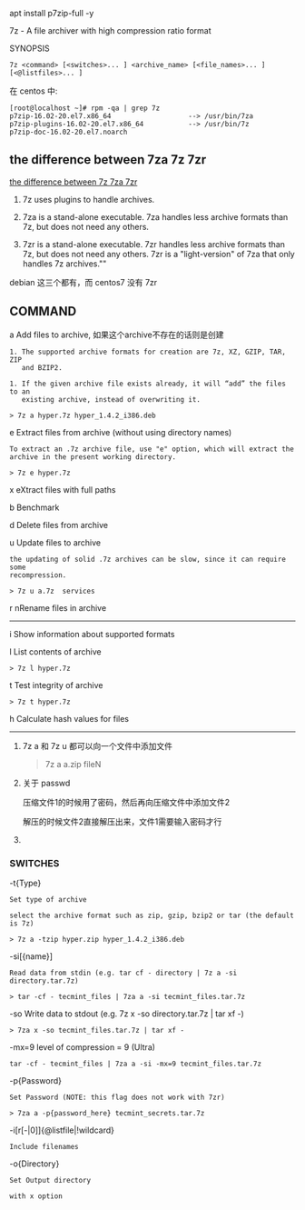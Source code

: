

apt install p7zip-full -y

7z - A file archiver with high compression ratio format

SYNOPSIS

    7z <command> [<switches>... ] <archive_name> [<file_names>... ] [<@listfiles>... ]


在 centos 中:
    
    [root@localhost ~]# rpm -qa | grep 7z
    p7zip-16.02-20.el7.x86_64                   --> /usr/bin/7za
    p7zip-plugins-16.02-20.el7.x86_64           --> /usr/bin/7z
    p7zip-doc-16.02-20.el7.noarch


## the difference between 7za 7z 7zr

[the difference between 7z 7za 7zr](https://wiki.archlinux.org/title/P7zip#Differences_between_7z,_7za_and_7zr_binaries)

1. 7z uses plugins to handle archives.

2. 7za is a stand-alone executable. 7za handles less archive formats than 7z, but
   does not need any others.

3. 7zr is a stand-alone executable. 7zr handles less archive formats than 7z, but
   does not need any others. 
   7zr is a "light-version" of 7za that only handles 7z archives.""


debian 这三个都有，而 centos7 没有 7zr


## COMMAND

a   Add files to archive, 如果这个archive不存在的话则是创建


    1. The supported archive formats for creation are 7z, XZ, GZIP, TAR, ZIP
       and BZIP2. 

    1. If the given archive file exists already, it will “add” the files to an
       existing archive, instead of overwriting it.

    > 7z a hyper.7z hyper_1.4.2_i386.deb


e   Extract files from archive (without using directory names)

    To extract an .7z archive file, use "e" option, which will extract the
    archive in the present working directory.

    > 7z e hyper.7z

x   eXtract files with full paths

b   Benchmark

d   Delete files from archive

u   Update files to archive
    
    the updating of solid .7z archives can be slow, since it can require some
    recompression.

    > 7z u a.7z  services


r   nRename files in archive


--- 

i   Show information about supported formats

l   List contents of archive

    > 7z l hyper.7z

t   Test integrity of archive

    > 7z t hyper.7z

h   Calculate hash values for files


---

1. 7z a 和 7z u 都可以向一个文件中添加文件

    > 7z a a.zip fileN

2. 关于 passwd

    压缩文件1的时候用了密码，然后再向压缩文件中添加文件2
    
    解压的时候文件2直接解压出来，文件1需要输入密码才行

3. 


### SWITCHES

-t{Type}

    Set type of archive

    select the archive format such as zip, gzip, bzip2 or tar (the default is 7z)

    > 7z a -tzip hyper.zip hyper_1.4.2_i386.deb


-si[{name}]

    Read data from stdin (e.g. tar cf - directory | 7z a -si directory.tar.7z)

    > tar -cf - tecmint_files | 7za a -si tecmint_files.tar.7z


-so    Write data to stdout (e.g. 7z x -so directory.tar.7z | tar xf -)

    > 7za x -so tecmint_files.tar.7z | tar xf -


-mx=9  level of compression = 9 (Ultra)

    tar -cf - tecmint_files | 7za a -si -mx=9 tecmint_files.tar.7z


-p{Password}

    Set Password (NOTE: this flag does not work with 7zr)

    > 7za a -p{password_here} tecmint_secrets.tar.7z


-i[r[-|0]]{@listfile|!wildcard}

    Include filenames


-o{Directory}

    Set Output directory
    
    with x option
